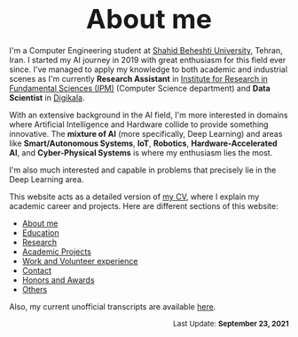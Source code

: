 # <font size="10"><center>About me</center></font>

I'm a Computer Engineering student at [Shahid Beheshti University](https://www.sbu.ac.ir/), Tehran, Iran. I started my AI journey in 2019 with great enthusiasm for this field ever since. I've managed to apply my knowledge to both academic and industrial scenes as I'm currently **Research Assistant** in [Institute for Research in Fundamental Sciences (IPM)](http://www.ipm.ac.ir/) (Computer Science department) and **Data Scientist** in [Digikala](www.digikala.com).

With an extensive background in the AI field, I'm more interested in domains where Artificial Intelligence and Hardware collide to provide something innovative. The **mixture of AI** (more specifically, Deep Learning) and areas like **Smart/Autonomous Systems**, **IoT**, **Robotics**, **Hardware-Accelerated AI**, and **Cyber-Physical Systems** is where my enthusiasm lies the most.

I'm also much interested and capable in problems that precisely lie in the Deep Learning area.

This website acts as a detailed version of [my CV](./CV.pdf), where I explain my academic career and projects. Here are different sections of this website:

- [About me](./)
- [Education](./education)
- [Research](./research)
- [Academic Projects](./projects)
- [Work and Volunteer experience](./experience)
- [Contact](./contact)
- [Honors and Awards](./honors)
- [Others](./others)

Also, my current unofficial transcripts are available [here](./transcripts.pdf).

<font size="2" style="float: right;">Last Update: <b>September 23, 2021</b></font>
